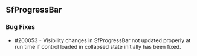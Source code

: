 ## SfProgressBar
  
### Bug Fixes

* \#200053 - Visibility changes in SfProgressBar not updated properly at run time if control loaded in collapsed state initially has been fixed.